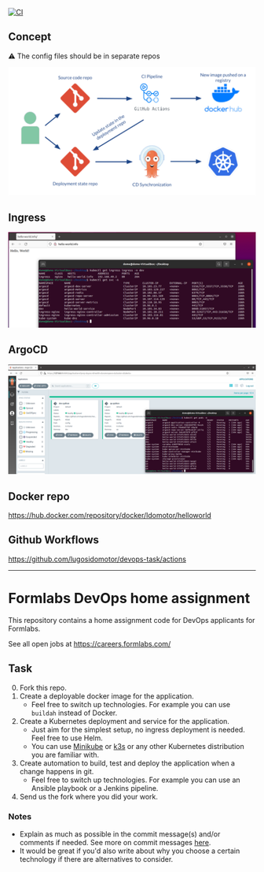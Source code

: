 [![CI](https://github.com/lugosidomotor/devops-task/actions/workflows/ci.yml/badge.svg)](https://github.com/lugosidomotor/devops-task/actions/workflows/ci.yml)

## Concept
⚠️ The config files should be in separate repos

![Concept](https://raw.githubusercontent.com/lugosidomotor/devops-task/master/misc/concept.png)

## Ingress

![Ingress](https://raw.githubusercontent.com/lugosidomotor/devops-task/master/misc/ingress.png)

## ArgoCD
![ArgoCD](https://raw.githubusercontent.com/lugosidomotor/devops-task/master/misc/argo_poc.PNG)

## Docker repo
https://hub.docker.com/repository/docker/ldomotor/helloworld

## Github Workflows
https://github.com/lugosidomotor/devops-task/actions

---------------------------------------------------
# Formlabs DevOps home assignment

This repository contains a home assignment code for DevOps applicants for Formlabs.

See all open jobs at https://careers.formlabs.com/


## Task

0. Fork this repo.
1. Create a deployable docker image for the application.
    - Feel free to switch up technologies. For example you can use `buildah` instead of Docker.
2. Create a Kubernetes deployment and service for the application.
    - Just aim for the simplest setup, no ingress deployment is needed. Feel free to use Helm.
    - You can use [Minikube](https://minikube.sigs.k8s.io/docs/start/) or [k3s](https://k3s.io/) or any other Kubernetes distribution you are familiar with.
3. Create automation to build, test and deploy the application when a change happens in git.
    - Feel free to switch up technologies. For example you can use an Ansible playbook or a Jenkins pipeline.
4. Send us the fork where you did your work.

### Notes

- Explain as much as possible in the commit message(s) and/or comments if needed. See more on commit messages [here](https://chris.beams.io/posts/git-commit/).
- It would be great if you'd also write about why you choose a certain technology if there are alternatives to consider.
